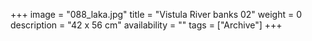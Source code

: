 +++
image = "088_laka.jpg"
title = "Vistula River banks 02"
weight = 0
description = "42 x 56 cm"
availability = ""
tags = ["Archive"]
+++
